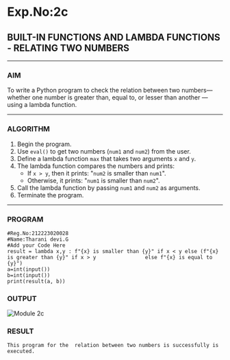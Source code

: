 # Exp.No:2c
## BUILT-IN FUNCTIONS AND LAMBDA FUNCTIONS - RELATING TWO NUMBERS

---

### AIM  
To write a Python program to check the relation between two numbers— whether one number is greater than, equal to, or lesser than another — using a lambda function.

---

### ALGORITHM

1. Begin the program.  
2. Use `eval()` to get two numbers (`num1` and `num2`) from the user.  
3. Define a lambda function `max` that takes two arguments `x` and `y`.  
4. The lambda function compares the numbers and prints:
   - If `x > y`, then it prints: "`num2` is smaller than `num1`".
   - Otherwise, it prints: "`num1` is smaller than `num2`".
5. Call the lambda function by passing `num1` and `num2` as arguments.  
6. Terminate the program.

---

### PROGRAM
```
#Reg.No:212223020028
#Name:Tharani devi.G
#Add your Code Here
result = lambda x,y : f"{x} is smaller than {y}" if x < y else (f"{x} is greater than {y}" if x > y                else f"{x} is equal to {y}")
a=int(input()) 
b=int(input())
print(result(a, b))
```

### OUTPUT
![Module 2c](https://github.com/user-attachments/assets/682d7198-72b9-45c3-9b5f-2708e0f1d288)

### RESULT
```
This program for the  relation between two numbers is successfully is executed.
```
